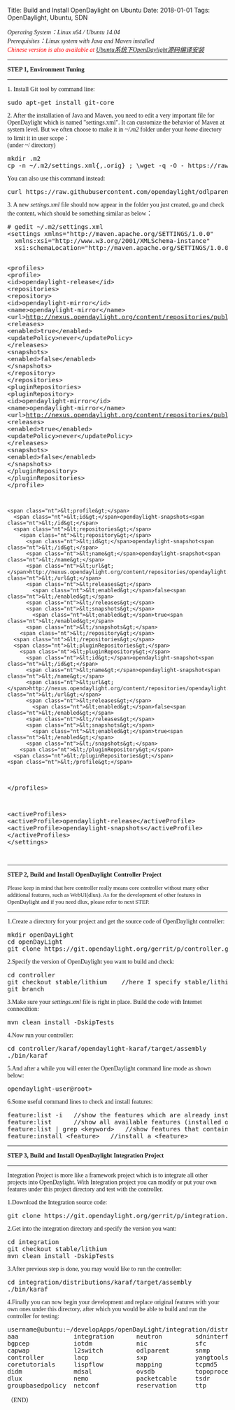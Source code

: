 Title: Build and Install OpenDaylight on Ubuntu
Date: 2018-01-01
Tags: OpenDaylight, Ubuntu, SDN

<div><font face="Times New Roman">
<p><em><font face = "Times New Roman">Operating System：Linux x64 / Ubuntu 14.04</font></em>   <br />
<em><font face = "Times New Roman">Prerequisites：Linux system with Java and Maven installed</font></em>   <br />
<em><font face = "Times New Roman" color="red">Chinese version is also available at <a href="http://www.cnblogs.com/cciejh/p/opendaylight1.html">Ubuntu系统下OpenDaylight源码编译安装</a></font></em>       </p>
<hr />
<p><font face = "Times New Roman"><strong>STEP 1, Environment Tuning</strong></font></p>
<hr />
<p><font face = "Times New Roman">1. Install Git tool by command line: </font>   </p>
<div class="highlight"><pre><span></span>sudo apt-get install git-core
</pre></div>


<p><font face = "Times New Roman">2. After the installation of Java and Maven, you need to edit a very important file for OpenDaylight which is named "settings.xml". It can customize the behavior of Maven at system level. But we often choose to make it in <em>~/.m2</em> folder under your <em>home</em> directory to limit it in user scope：  <br />
(under ~/ directory)</font>    </p>
<div class="highlight"><pre><span></span>mkdir .m2                     
cp -n ~/.m2/settings.xml{,.orig} ; \wget -q -O - https://raw.githubusercontent.com/opendaylight/odlparent/master/settings.xml &gt; ~/.m2/settings.xml
</pre></div>


<p><font face = "Times New Roman">You can also use this command instead: </font>   </p>
<div class="highlight"><pre><span></span>curl https://raw.githubusercontent.com/opendaylight/odlparent/master/settings.xml --create-dirs -o ~/.m2/settings.xml
</pre></div>


<p><font face = "Times New Roman">3. A new <em>settings.xml</em> file should now appear in the folder you just created, go and check the content, which should be something similar as below：</font>    </p>
<div class="highlight"><pre><span></span># gedit ~/.m2/settings.xml
<span class="nt">&lt;settings</span> <span class="na">xmlns=</span><span class="s">&quot;http://maven.apache.org/SETTINGS/1.0.0&quot;</span>
  <span class="na">xmlns:xsi=</span><span class="s">&quot;http://www.w3.org/2001/XMLSchema-instance&quot;</span>
  <span class="na">xsi:schemaLocation=</span><span class="s">&quot;http://maven.apache.org/SETTINGS/1.0.0 http://maven.apache.org/xsd/settings-1.0.0.xsd&quot;</span><span class="nt">&gt;</span>

  <span class="nt">&lt;profiles&gt;</span>
    <span class="nt">&lt;profile&gt;</span>
      <span class="nt">&lt;id&gt;</span>opendaylight-release<span class="nt">&lt;/id&gt;</span>
      <span class="nt">&lt;repositories&gt;</span>
        <span class="nt">&lt;repository&gt;</span>
          <span class="nt">&lt;id&gt;</span>opendaylight-mirror<span class="nt">&lt;/id&gt;</span>
          <span class="nt">&lt;name&gt;</span>opendaylight-mirror<span class="nt">&lt;/name&gt;</span>
          <span class="nt">&lt;url&gt;</span>http://nexus.opendaylight.org/content/repositories/public/<span class="nt">&lt;/url&gt;</span>
          <span class="nt">&lt;releases&gt;</span>
            <span class="nt">&lt;enabled&gt;</span>true<span class="nt">&lt;/enabled&gt;</span>
            <span class="nt">&lt;updatePolicy&gt;</span>never<span class="nt">&lt;/updatePolicy&gt;</span>
          <span class="nt">&lt;/releases&gt;</span>
          <span class="nt">&lt;snapshots&gt;</span>
            <span class="nt">&lt;enabled&gt;</span>false<span class="nt">&lt;/enabled&gt;</span>
          <span class="nt">&lt;/snapshots&gt;</span>
        <span class="nt">&lt;/repository&gt;</span>
      <span class="nt">&lt;/repositories&gt;</span>
      <span class="nt">&lt;pluginRepositories&gt;</span>
        <span class="nt">&lt;pluginRepository&gt;</span>
          <span class="nt">&lt;id&gt;</span>opendaylight-mirror<span class="nt">&lt;/id&gt;</span>
          <span class="nt">&lt;name&gt;</span>opendaylight-mirror<span class="nt">&lt;/name&gt;</span>
          <span class="nt">&lt;url&gt;</span>http://nexus.opendaylight.org/content/repositories/public/<span class="nt">&lt;/url&gt;</span>
          <span class="nt">&lt;releases&gt;</span>
            <span class="nt">&lt;enabled&gt;</span>true<span class="nt">&lt;/enabled&gt;</span>
            <span class="nt">&lt;updatePolicy&gt;</span>never<span class="nt">&lt;/updatePolicy&gt;</span>
          <span class="nt">&lt;/releases&gt;</span>
          <span class="nt">&lt;snapshots&gt;</span>
            <span class="nt">&lt;enabled&gt;</span>false<span class="nt">&lt;/enabled&gt;</span>
          <span class="nt">&lt;/snapshots&gt;</span>
        <span class="nt">&lt;/pluginRepository&gt;</span>
      <span class="nt">&lt;/pluginRepositories&gt;</span>
    <span class="nt">&lt;/profile&gt;</span>
    
    <span class="nt">&lt;profile&gt;</span>
      <span class="nt">&lt;id&gt;</span>opendaylight-snapshots<span class="nt">&lt;/id&gt;</span>
      <span class="nt">&lt;repositories&gt;</span>
        <span class="nt">&lt;repository&gt;</span>
          <span class="nt">&lt;id&gt;</span>opendaylight-snapshot<span class="nt">&lt;/id&gt;</span>
          <span class="nt">&lt;name&gt;</span>opendaylight-snapshot<span class="nt">&lt;/name&gt;</span>
          <span class="nt">&lt;url&gt;</span>http://nexus.opendaylight.org/content/repositories/opendaylight.snapshot/<span class="nt">&lt;/url&gt;</span>
          <span class="nt">&lt;releases&gt;</span>
            <span class="nt">&lt;enabled&gt;</span>false<span class="nt">&lt;/enabled&gt;</span>
          <span class="nt">&lt;/releases&gt;</span>
          <span class="nt">&lt;snapshots&gt;</span>
            <span class="nt">&lt;enabled&gt;</span>true<span class="nt">&lt;/enabled&gt;</span>
          <span class="nt">&lt;/snapshots&gt;</span>
        <span class="nt">&lt;/repository&gt;</span>
      <span class="nt">&lt;/repositories&gt;</span>
      <span class="nt">&lt;pluginRepositories&gt;</span>
        <span class="nt">&lt;pluginRepository&gt;</span>
          <span class="nt">&lt;id&gt;</span>opendaylight-snapshot<span class="nt">&lt;/id&gt;</span>
          <span class="nt">&lt;name&gt;</span>opendaylight-snapshot<span class="nt">&lt;/name&gt;</span>
          <span class="nt">&lt;url&gt;</span>http://nexus.opendaylight.org/content/repositories/opendaylight.snapshot/<span class="nt">&lt;/url&gt;</span>
          <span class="nt">&lt;releases&gt;</span>
            <span class="nt">&lt;enabled&gt;</span>false<span class="nt">&lt;/enabled&gt;</span>
          <span class="nt">&lt;/releases&gt;</span>
          <span class="nt">&lt;snapshots&gt;</span>
            <span class="nt">&lt;enabled&gt;</span>true<span class="nt">&lt;/enabled&gt;</span>
          <span class="nt">&lt;/snapshots&gt;</span>
        <span class="nt">&lt;/pluginRepository&gt;</span>
      <span class="nt">&lt;/pluginRepositories&gt;</span>
    <span class="nt">&lt;/profile&gt;</span>
  <span class="nt">&lt;/profiles&gt;</span>

  <span class="nt">&lt;activeProfiles&gt;</span>
    <span class="nt">&lt;activeProfile&gt;</span>opendaylight-release<span class="nt">&lt;/activeProfile&gt;</span>
    <span class="nt">&lt;activeProfile&gt;</span>opendaylight-snapshots<span class="nt">&lt;/activeProfile&gt;</span>
  <span class="nt">&lt;/activeProfiles&gt;</span>
<span class="nt">&lt;/settings&gt;</span>  
</pre></div>


<hr />
<p><font face = "Times New Roman"><strong>STEP 2, Build and Install OpenDaylight Controller Project</strong></font>    </p>
<p><font face = "Times New Roman" size=2>Please keep in mind that here controller really means core controller without many other additional features, such as WebUI(dlux). As for the development of other features in OpenDaylight and if you need dlux, please refer to next STEP.</font></p>
<hr />
<p><font face = "Times New Roman">1.Create a directory for your project and get the source code of OpenDaylight controller:</font>      </p>
<div class="highlight"><pre><span></span>mkdir openDayLight
cd openDayLight
git clone https://git.opendaylight.org/gerrit/p/controller.git
</pre></div>


<p><font face = "Times New Roman">2.Specify the version of OpenDaylight you want to build and check:</font>  </p>
<div class="highlight"><pre><span></span>cd controller
git checkout stable/lithium    //here I specify stable/lithium version
git branch
</pre></div>


<p><font face = "Times New Roman">3.Make sure your <em>settings.xml</em> file is right in place. Build the code with Internet connecdtion:</font>     </p>
<div class="highlight"><pre><span></span>mvn clean install -DskipTests
</pre></div>


<p><font face = "Times New Roman">4.Now run your controller:</font>        </p>
<div class="highlight"><pre><span></span>cd controller/karaf/opendaylight-karaf/target/assembly    
./bin/karaf
</pre></div>


<p><font face = "Times New Roman">5.And after a while you will enter the OpenDaylight command line mode as shown below:</font>    </p>
<div class="highlight"><pre><span></span>opendaylight-user@root&gt;
</pre></div>


<p><font face = "Times New Roman">6.Some useful command lines to check and install features:</font>    </p>
<div class="highlight"><pre><span></span><span class="n">feature</span><span class="o">:</span><span class="n">list</span> <span class="o">-</span><span class="n">i</span>   <span class="c1">//show the features which are already installed</span>
<span class="n">feature</span><span class="o">:</span><span class="n">list</span>      <span class="c1">//show all available features (installed ones are marked with &quot;x&quot;)</span>
<span class="n">feature</span><span class="o">:</span><span class="n">list</span> <span class="o">|</span> <span class="n">grep</span> <span class="o">&lt;</span><span class="n">keyword</span><span class="o">&gt;</span>   <span class="c1">//show features that contains &lt;keyword&gt;</span>
<span class="n">feature</span><span class="o">:</span><span class="n">install</span> <span class="o">&lt;</span><span class="n">feature</span><span class="o">&gt;</span>   <span class="c1">//install a &lt;feature&gt;</span>
</pre></div>


<hr />
<p><font face = "Times New Roman"><strong>STEP 3, Build and Install OpenDaylight Integration Project</strong></font></p>
<hr />
<p><font face = "Times New Roman">Integration Project is more like a framework project which is to integrate all other projects into OpenDaylight. With Integration project you can modify or put your own features under this project directory and test with the controller.</font>    </p>
<p><font face = "Times New Roman">1.Download the Integration source code:</font> </p>
<div class="highlight"><pre><span></span>git clone https://git.opendaylight.org/gerrit/p/integration.git
</pre></div>


<p><font face = "Times New Roman">2.Get into the integration directory and specify the version you want:</font>    </p>
<div class="highlight"><pre><span></span>cd integration
git checkout stable/lithium
mvn clean install -DskipTests
</pre></div>


<p><font face = "Times New Roman">3.After previous step is done, you may would like to run the controller:</font>    </p>
<div class="highlight"><pre><span></span>cd integration/distributions/karaf/target/assembly
./bin/karaf
</pre></div>


<p><font face = "Times New Roman">4.Finally you can now begin your development and replace original features with your own ones under this directory, after which you would be able to build and run the controller for testing:</font>    </p>
<div class="highlight"><pre><span></span>username@ubuntu:~/developApps/openDayLight/integration/distributions/karaf/target/assembly/system/org/opendaylight$ ls
aaa               integration      neutron         sdninterfaceapp  usc
bgpcep            iotdm            nic             sfc              vpnservice
capwap            l2switch         odlparent       snmp             vtn
controller        lacp             sxp             yangtools
coretutorials     lispflow         mapping         tcpmd5
didm              mdsal            ovsdb           topoprocessing
dlux              nemo             packetcable     tsdr
groupbasedpolicy  netconf          reservation     ttp
</pre></div>


<p><font face = "Times New Roman">（END）</font></p></font></div>